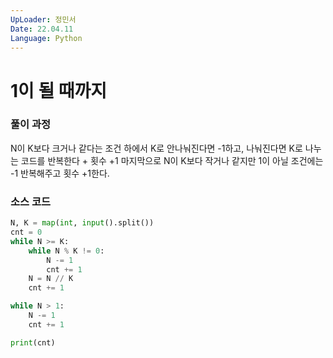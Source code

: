 ```yaml
---
UpLoader: 정민서
Date: 22.04.11
Language: Python
---
```


# 1이 될 때까지

### 풀이 과정  
N이 K보다 크거나 같다는 조건 하에서 K로 안나눠진다면 -1하고, 나눠진다면 K로 나누는 코드를 반복한다 + 횟수 +1
마지막으로 N이 K보다 작거나 같지만 1이 아닐 조건에는 -1 반복해주고 횟수 +1한다. 

### 소스 코드

```python
N, K = map(int, input().split())
cnt = 0
while N >= K:
    while N % K != 0:
        N -= 1
        cnt += 1
    N = N // K
    cnt += 1

while N > 1:
    N -= 1
    cnt += 1

print(cnt)
```
